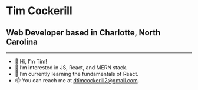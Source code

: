 # Tim Cockerill

## Web Developer based in Charlotte, North Carolina

---

- 👋 Hi, I’m Tim!
- 👀 I’m interested in JS, React, and MERN stack.
- 🌱 I’m currently learning the fundamentals of React.
- 📫 You can reach me at dtimcockerill2@gmail.com.

<!---
dtimcockerill2/dtimcockerill2 is a ✨ special ✨ repository because its `README.md` (this file) appears on your GitHub profile.
You can click the Preview link to take a look at your changes.
--->
